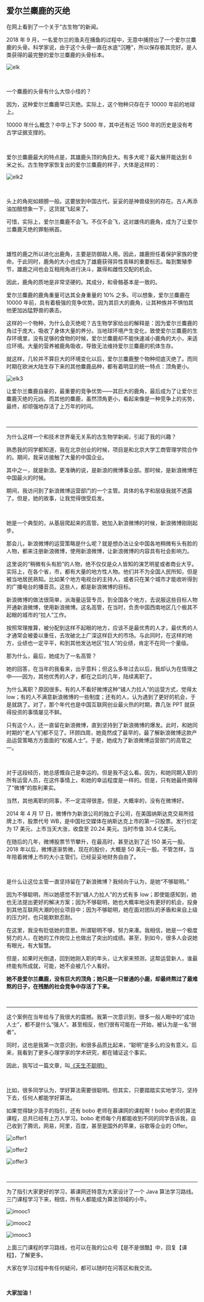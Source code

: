 ## 爱尔兰麋鹿的灭绝

在网上看到了一个关于“古生物”的新闻。

2018 年 9 月，一名爱尔兰的渔夫在捕鱼的过程中，无意中捕捞出了一个爱尔兰麋鹿的头骨。科学家说，由于这个头骨一直在水底“沉睡”，所以保存极其完好。是人类获得的最完整的爱尔兰麋鹿的头骨标本。

![elk](elk.jpg)

<br/>

一个麋鹿的头骨有什么大惊小怪的？

因为，这种爱尔兰麋鹿早已灭绝。实际上，这个物种只存在于 10000 年前的地球上。

10000 年什么概念？中华上下才 5000 年，其中还有近 1500 年的历史是没有考古学证据支撑的。

<br/>

爱尔兰麋鹿最大的特点是，其雄鹿头顶的角巨大。有多大呢？最大展开能达到 6 米之长。古生物学家恢复出的爱尔兰麋鹿的样子，大体是这样的：

![elk2](elk2.jpg)

<br/>

头上的角宛如翅膀一般。这要放到中国古代，妥妥的是神兽级别的存在。古人再添油加醋想象一下，这货就飞起来了。

可惜，实际上，爱尔兰麋鹿不会飞。不仅不会飞，这对雄伟的鹿角，成为了让爱尔兰麋鹿灭绝的罪魁祸首。

<br/>

雄性的鹿之所以进化出鹿角，主要是防御敌人用。因此，雄鹿担任着保护家族的使命。于此同时，鹿角的大小也成为了雄鹿获得异性青睐的重要标志。每到繁殖季节，雄鹿之间也会互相用角进行决斗，赢得和雌性交配的机会。

因此，鹿角的质地是非常坚硬的。其成分，和骨骼基本是一致的。

爱尔兰麋鹿的鹿角重量可达其全身重量的 10% 之多。可以想象，爱尔兰麋鹿在 10000 年前，具有着极强的竞争优势。因为其巨大的鹿角，让其种族并不惧怕其他更加凶猛野兽的袭击。

这样的一个物种，为什么会灭绝呢？古生物学家给出的解释是：因为爱尔兰麋鹿的角过于庞大，吸收了身体大量的养分。当地球环境产生变化，致使爱尔兰麋鹿的生存环境里，没有足够的食物的时候，爱尔兰麋鹿却不能快速减小鹿角的大小，来适应环境。大量的营养被鹿角吸收，导致无法维持爱尔兰麋鹿的机体生存。

就这样，几轮并不算巨大的环境变化以后，爱尔兰麋鹿整个物种彻底灭绝了。而同时期在欧洲大陆生存下来的其他麋鹿品种，都有着明显的统一特点：顶角更小。

![elk3](elk3.jpg)

让爱尔兰麋鹿自豪的，最重要的竞争优势——其巨大的鹿角，最后成为了让爱尔兰麋鹿灭绝的元凶。而其他的麋鹿，虽然顶角更小，看起来像是一种竞争上的劣势，最终，却顽强地存活了上万年的时间。

<br/>

---

为什么这样一个和技术世界毫无关系的古生物学新闻，引起了我的兴趣？

熟悉我的同学都知道，我在北京创业的时候，项目是和北京大学工商管理学院合作的。期间，我采访接触了大量的中国企业。

其中之一，就是新浪。更准确的说，是新浪的微博事业部。那时候，是新浪微博在中国最火的时候。

期间，我访问到了新浪微博运营部门的一个主管。具体的名字和层级我就不透露了。但是，她的故事，让我觉得很受启发。

<br/>

她是一个典型的，从基层爬起来的高管。她加入新浪微博的时候，新浪微博刚刚起步。

那会儿，新浪微博的运营策略是什么呢？就是想办法让全中国各地稍微有头有脸的人物，都来注册新浪微博，使用新浪微博，让新浪微博的内容具有社会影响力。

这里说的“稍微有头有脸”的人物，绝不仅仅是众人皆知的演艺明星或者商业大亨。实际上，在各个省，市，都有大量的地方性人物。他们并不为全国人民所知，但是被当地居民熟知。比如某个地方电视台的主持人，或者只在某个城市才能收听得到的广播电台的播音员。这些人，都是新浪微博的目标。

新浪微博的做法很简单，派海量运营专员，到全国各个地方，去说服这些目标人物开通新浪微博，使用新浪微博。这名高管，在当时，负责中国西南地区几个极其不起眼的城市的“拉人”工作。

按照常理推算，被分配到这样不起眼的地方，应该不是最优秀的人才。最优秀的人才通常会被委以重任，去攻破北上广深这样巨大的市场。与此同时，在这样的地方，业绩也一定平平，和到其他发达地区“拉人”的业绩，肯定不在同一个量级。

那为什么，最后，她成为了一名高管？

她的回答，在当年的我看来，出乎意料；但这么多年过去以后，我却认为在情理之中——因为，其他优秀的人才，都在之后的几年，陆续离职了。

为什么离职？原因很多。有的人不看好微博这种“铺人力拉人”的运营方式，觉得太 low；有的人不满意新浪微博的一些制度；还有的人，认为遇到了更好的机会，于是就跳了。对了，那个年代也是中国互联网创业最火热的时期，靠几张 PPT 就获得投资的事情屡见不鲜。

只有这个人，还一直留在新浪微博，直到坚持到了新浪微博的爆发。此时，和她同时期的“老人”们都不见了。环顾四周，她竟然成了最早的，最了解新浪微博这款产品运营策略方方面面的“权威人士”。于是，她成为了新浪微博运营部门的高管之一。

<br/>

对于这段经历，她总感慨自己是幸运的。但是我不这么看。因为，和她同期入职的所有运营人员，在这件事情上，和她的幸运程度是一样的。但是，只有她最终摘得了“微博”的胜利果实。

当然，其他离职的同事，不一定混得很差。但是，大概率的，没有在微博好。

2014 年 4 月 17 日，微博作为新浪公司的独立子公司，在美国纳斯达克交易所挂牌上市，股票代号 WB，是中国社交媒体在纳斯达克上市的第一只股票。发行价定为 17 美元，上市当天大涨，收盘至 20.24 美元。当时市值 30.4 亿美元。

在随后的几年，微博股票节节攀升，在最高时，甚至达到了近 150 美元一股。2018 年以后，微博逐渐势微，现在的股价，大概是 50 美元一股。不管怎样，当年陪着微博上市的大小主管们，已经妥妥地财务自由了。

<br/>

是什么让这位主管一直坚持留在了新浪微博？我倾向于认为，是她“不够聪明。”

因为不够聪明，所以她感觉不到“铺人力拉人”的方式有多 low；即使能感知到，她也无法提出更好的解决方案；因为不够聪明，她也大概率地没有更好的机会，投身到其他互联网大潮的创业项目中；因为不够聪明，她在面对团队的矛盾和来自上级的压力时，也只能默默忍耐。

在这里，我没有贬低她的意思。所谓聪明不够，努力来凑。我相信，她是一个极度努力的人，在她的工作岗位上也做出了突出的成绩。甚至，到如今，很多人会说她有眼光，有大智慧。

但是，如果时光倒退，回到她刚入职的年头，让大家来预测，这帮运营新人，谁最终能有所成就，可能，她不会被几个人看好。

**她不是爱尔兰麋鹿，没有巨大的顶角；她只是一只普通的小鹿，却最终熬过了最难熬的日子，在残酷的社会竞争中存活了下来。**

<br/>

----

这个案例在当年给与了我很大的震撼。我第一次意识到，很多一般人眼中的“成功人士”，都不是什么“强人”。甚至相反，他们很有可能在一开始，被认为是一名“弱者”。

同时，这也是我第一次意识到，和很多品质比起来，“聪明”是多么的没有意义。后来，我看到了更多心理学家的学术研究，都在辅证这个事实。

因此，我写过一篇文章，叫[《天生不聪明》](../../2018/2018-07-18/)

<br/>

比如，很多同学认为，学好算法需要很聪明。但其实，只要踏踏实实地学习，坚持下去，任何人都能学好算法。

如果觉得缺少高手的指引，还有 bobo 老师在慕课网的课程啊！bobo 老师的算法课程，总共已经有上万人学习。bobo 老师每个月都能收到不同的同学告诉我，自己收到了腾讯，网易，阿里，百度，甚至是国外的苹果，谷歌等企业的 Offer。

![offer1](offer1.png)

![offer2](offer2.png)

![offer3](offer3.png)

<br/>

---

为了指引大家更好的学习，慕课网还特意为大家设计了一个 Java 算法学习路线。三门课程学习下来，相信，所有人都能成为算法领域的小牛。

![imooc1](imooc1.png)

![imooc2](imooc2.png)

![imooc3](imooc3.png)

上面三门课程的学习路线，也可以在我的公众号【是不是很酷】中，回复【课程】，了解更多。

大家在学习过程中有任何疑问，都可以随时在问答区和我交流。

<br/>

**大家加油！**